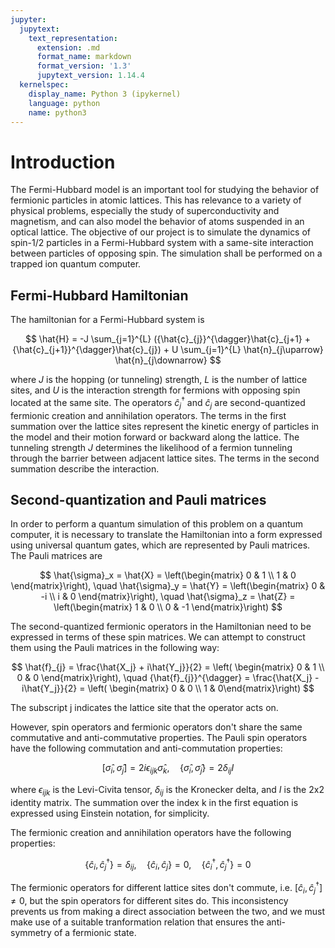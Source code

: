 ```yaml
---
jupyter:
  jupytext:
    text_representation:
      extension: .md
      format_name: markdown
      format_version: '1.3'
      jupytext_version: 1.14.4
  kernelspec:
    display_name: Python 3 (ipykernel)
    language: python
    name: python3
---
```


# Introduction


The Fermi-Hubbard model is an important tool for studying the behavior of fermionic particles in atomic lattices. This has relevance to a variety of physical problems, especially the study of superconductivity and magnetism, and can also model the behavior of atoms suspended in an optical lattice. The objective of our project is to simulate the dynamics of spin-1/2 particles in a Fermi-Hubbard system with a same-site interaction between particles of opposing spin. The simulation shall be performed on a trapped ion quantum computer.


## Fermi-Hubbard Hamiltonian

The hamiltonian for a Fermi-Hubbard system is

$$
\hat{H} = -J \sum_{j=1}^{L} ({\hat{c}_{j}}^{\dagger}\hat{c}_{j+1} + {\hat{c}_{j+1}}^{\dagger}\hat{c}_{j}) + U \sum_{j=1}^{L} \hat{n}_{j\uparrow} \hat{n}_{j\downarrow}
$$

where $J$ is the hopping (or tunneling) strength, $L$ is the number of lattice sites, and $U$ is the interaction strength for fermions with opposing spin located at the same site. The operators ${\hat{c}_{j}}^{\dagger}$ and $\hat{c}_{j}$ are second-quantized fermionic creation and annihilation operators. The terms in the first summation over the lattice sites represent the kinetic energy of particles in the model and their motion forward or backward along the lattice. The tunneling strength $J$ determines the likelihood of a fermion tunneling through the barrier between adjacent lattice sites. The terms in the second summation describe the interaction.


## Second-quantization and Pauli matrices

In order to perform a quantum simulation of this problem on a quantum computer, it is necessary to translate the Hamiltonian into a form expressed using universal quantum gates, which are represented by Pauli matrices. The Pauli matrices are

$$
\hat{\sigma}_x = \hat{X} = \left(\begin{matrix} 0 & 1 \\ 1 & 0 \end{matrix}\right), \quad \hat{\sigma}_y = \hat{Y} = \left(\begin{matrix} 0 & -i \\ i & 0 \end{matrix}\right), \quad \hat{\sigma}_z = \hat{Z} = \left(\begin{matrix} 1 & 0 \\ 0 & -1 \end{matrix}\right)
$$

The second-quantized fermionic operators in the Hamiltonian need to be expressed in terms of these spin matrices. We can attempt to construct them using the Pauli matrices in the following way:

$$
\hat{f}_{j} = \frac{\hat{X_j} + i\hat{Y_j}}{2} = \left( \begin{matrix} 0 & 1 \\ 0 & 0 \end{matrix}\right), \quad {\hat{f}_{j}}^{\dagger} = \frac{\hat{X_j} - i\hat{Y_j}}{2} = \left( \begin{matrix} 0 & 0 \\ 1 & 0\end{matrix}\right)
$$

The subscript j indicates the lattice site that the operator acts on.

However, spin operators and fermionic operators don't share the same commutative and anti-commutative properties. The Pauli spin operators have the following commutation and anti-commutation properties:

$$
[\hat{\sigma}_i, \hat{\sigma}_j] = 2i \epsilon_{ijk} \hat{\sigma}_k, \quad \{ \hat{\sigma}_i, \hat{\sigma}_j \} = 2 \delta_{ij} I
$$

where $\epsilon_{ijk}$ is the Levi-Civita tensor, $\delta_{ij}$ is the Kronecker delta, and $I$ is the 2x2 identity matrix. The summation over the index k in the first equation is expressed using Einstein notation, for simplicity.

The fermionic creation and annihilation operators have the following properties:

$$
\{ \hat{c}_{i}, {\hat{c}_{j}}^{\dagger} \} = \delta_{ij}, \quad \{ \hat{c}_{i}, \hat{c}_{j} \} = 0, \quad \{ {\hat{c}_{i}}^{\dagger}, {\hat{c}_{j}}^{\dagger} \} = 0
$$

The fermionic operators for different lattice sites don't commute, i.e. $[\hat{c}_{i}, {\hat{c}_{j}}^{\dagger}] \neq 0$, but the spin operators for different sites do. This inconsistency prevents us from making a direct association between the two, and we must make use of a suitable tranformation relation that ensures the anti-symmetry of a fermionic state.

```python

```
